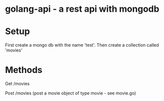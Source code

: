 # golang-api - a rest api with mongodb

# Setup
First create a mongo db with the name 'test'.
Then create a collection called 'movies'

# Methods
Get /movies

Post /movies (post a movie object of type movie - see movie.go)
